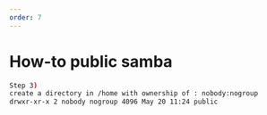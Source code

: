 ```yaml
---
order: 7
---
```


# How-to public samba

```sh
Step 3) 
create a directory in /home with ownership of : nobody:nogroup
drwxr-xr-x 2 nobody nogroup 4096 May 20 11:24 public
```
